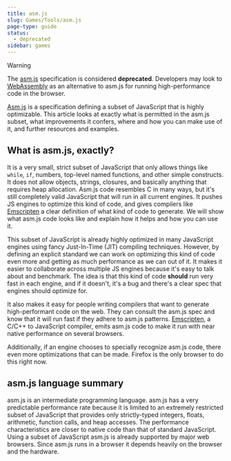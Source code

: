 ```yaml
---
title: asm.js
slug: Games/Tools/asm.js
page-type: guide
status:
  - deprecated
sidebar: games
---
```


> [!WARNING]
> The [asm.js](http://asmjs.org/) specification is considered **deprecated**.
> Developers may look to [WebAssembly](/en-US/docs/WebAssembly) as an alternative to asm.js for running high-performance code in the browser.

[Asm.js](http://asmjs.org/) is a specification defining a subset of JavaScript that is highly optimizable. This article looks at exactly what is permitted in the asm.js subset, what improvements it confers, where and how you can make use of it, and further resources and examples.

## What is asm.js, exactly?

It is a very small, strict subset of JavaScript that only allows things like `while`, `if`, numbers, top-level named functions, and other simple constructs. It does not allow objects, strings, closures, and basically anything that requires heap allocation. Asm.js code resembles C in many ways, but it's still completely valid JavaScript that will run in all current engines. It pushes JS engines to optimize this kind of code, and gives compilers like [Emscripten](https://github.com/emscripten-core/emscripten) a clear definition of what kind of code to generate. We will show what asm.js code looks like and explain how it helps and how you can use it.

This subset of JavaScript is already highly optimized in many JavaScript engines using fancy Just-In-Time (JIT) compiling techniques. However, by defining an explicit standard we can work on optimizing this kind of code even more and getting as much performance as we can out of it. It makes it easier to collaborate across multiple JS engines because it's easy to talk about and benchmark. The idea is that this kind of code **should** run very fast in each engine, and if it doesn't, it's a bug and there's a clear spec that engines should optimize for.

It also makes it easy for people writing compilers that want to generate high-performant code on the web. They can consult the asm.js spec and know that it will run fast if they adhere to asm.js patterns. [Emscripten](https://github.com/emscripten-core/emscripten), a C/C++ to JavaScript compiler, emits asm.js code to make it run with near native performance on several browsers.

Additionally, if an engine chooses to specially recognize asm.js code, there even more optimizations that can be made. Firefox is the only browser to do this right now.

## asm.js language summary

asm.js is an intermediate programming language. asm.js has a very predictable performance rate because it is limited to an extremely restricted subset of JavaScript that provides only strictly-typed integers, floats, arithmetic, function calls, and heap accesses. The performance characteristics are closer to native code than that of standard JavaScript. Using a subset of JavaScript asm.js is already supported by major web browsers. Since asm.js runs in a browser it depends heavily on the browser and the hardware.
